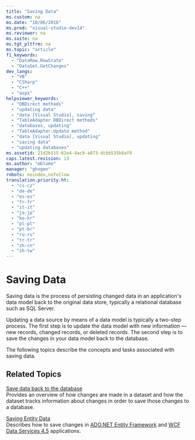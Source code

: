 ```yaml
---
title: "Saving Data"
ms.custom: na
ms.date: "10/06/2016"
ms.prod: "visual-studio-dev14"
ms.reviewer: na
ms.suite: na
ms.tgt_pltfrm: na
ms.topic: "article"
f1_keywords: 
  - "DataRow.RowState"
  - "DataSet.GetChanges"
dev_langs: 
  - "VB"
  - "CSharp"
  - "C++"
  - "aspx"
helpviewer_keywords: 
  - "DBDirect methods"
  - "updating data"
  - "data [Visual Studio], saving"
  - "TableAdapter DBDirect methods"
  - "databases, updating"
  - "TableAdapter.Update method"
  - "data [Visual Studio], updating"
  - "saving data"
  - "updating databases"
ms.assetid: 21d2b115-62e4-4ac9-a873-dcbb535b8af8
caps.latest.revision: 13
ms.author: "mblome"
manager: "ghogen"
robots: noindex,nofollow
translation.priority.ht: 
  - "cs-cz"
  - "de-de"
  - "es-es"
  - "fr-fr"
  - "it-it"
  - "ja-jp"
  - "ko-kr"
  - "pl-pl"
  - "pt-br"
  - "ru-ru"
  - "tr-tr"
  - "zh-cn"
  - "zh-tw"
---
```

# Saving Data
Saving data is the process of persisting changed data in an application's data model back to the original data store, typically a relational database such as SQL Server.  
  
 Updating a data source by means of a data model is typically a two-step process. The first step is to update the data model with new information — new records, changed records, or deleted records. The second step is to save the changes in your data model back to the database.  
  
 The following topics describe the concepts and tasks associated with saving data.  
  
## Related Topics  
 [Save data back to the database](../VS_raddata/save-data-back-to-the-database.md)  
 Provides an overview of how changes are made in a dataset and how the dataset tracks information about changes in order to save those changes to a database.  
  
 [Saving Entity Data](../VS_raddata/saving-entity-data.md)  
 Describes how to save changes in [ADO.NET Entity Framework](../Topic/ADO.NET%20Entity%20Framework.md) and [WCF Data Services 4.5](../Topic/WCF%20Data%20Services%204.5.md) applications.